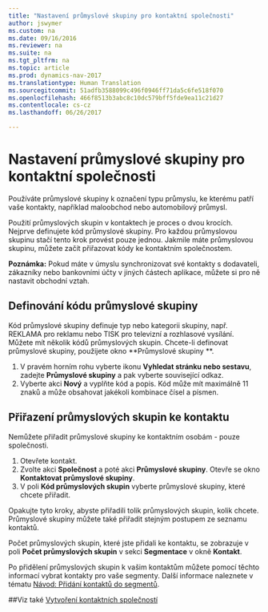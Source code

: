 ```yaml
---
title: "Nastavení průmyslové skupiny pro kontaktní společnosti"
author: jswymer
ms.custom: na
ms.date: 09/16/2016
ms.reviewer: na
ms.suite: na
ms.tgt_pltfrm: na
ms.topic: article
ms.prod: dynamics-nav-2017
ms.translationtype: Human Translation
ms.sourcegitcommit: 51adfb3588099c496f0946ff71da5c6fe518f070
ms.openlocfilehash: 466f8513b3abc8c10dc579bff5fde9ea11c21d27
ms.contentlocale: cs-cz
ms.lasthandoff: 06/26/2017

---
```

# <a name="set-up-industry-groups-for-contact-companies"></a>Nastavení průmyslové skupiny pro kontaktní společnosti
Používáte průmyslové skupiny k označení typu průmyslu, ke kterému patří vaše kontakty, například maloobchod nebo automobilový průmysl.

Použití průmyslových skupin v kontaktech je proces o dvou krocích. Nejprve definujete kód průmyslové skupiny. Pro každou průmyslovou skupinu stačí tento krok provést pouze jednou. Jakmile máte průmyslovou skupinu, můžete začít přiřazovat kódy ke kontaktním společnostem.

**Poznámka:** Pokud máte v úmyslu synchronizovat své kontakty s dodavateli, zákazníky nebo bankovními účty v jiných částech aplikace, můžete si pro ně nastavit obchodní vztah.

## <a name="define-an-industry-group-code"></a>Definování kódu průmyslové skupiny
Kód průmyslové skupiny definuje typ nebo kategorii skupiny, např. REKLAMA pro reklamu nebo TISK pro televizní a rozhlasové vysílání. Můžete mít několik kódů průmyslových skupin. Chcete-li definovat průmyslové skupiny, použijete okno **Průmyslové skupiny **.

1. V pravém horním rohu vyberte ikonu **Vyhledat stránku nebo sestavu**, zadejte **Průmyslové skupiny** a pak vyberte související odkaz.
2. Vyberte akci **Nový** a vyplňte kód a popis. Kód může mít maximálně 11 znaků a může obsahovat jakékoli kombinace čísel a písmen.

## <a name="assign-industry-groups-to-a-contact"></a>Přiřazení průmyslových skupin ke kontaktu
Nemůžete přiřadit průmyslové skupiny ke kontaktním osobám - pouze společnosti.

1. Otevřete kontakt.
2. Zvolte akci **Společnost** a poté akci **Průmyslové skupiny**. Otevře se okno **Kontaktovat průmyslové skupiny**.
3. V poli **Kód průmyslových skupin** vyberte průmyslové skupiny, které chcete přiřadit.

Opakujte tyto kroky, abyste přiřadili tolik průmyslových skupin, kolik chcete. Průmyslové skupiny můžete také přiřadit stejným postupem ze seznamu kontaktů.

Počet průmyslových skupin, které jste přidali ke kontaktu, se zobrazuje v poli **Počet průmyslových skupin** v sekci **Segmentace** v okně **Kontakt**.

Po přidělení průmyslových skupin k vašim kontaktům můžete pomocí těchto informací vybrat kontakty pro vaše segmenty. Další informace naleznete v tématu [Návod: Přidání kontaktů do segmentů](marketing-add-contact-segment.md).

##<a name="see-also"></a>Viz také
[Vytvoření kontaktních společností](marketing-create-contact-companies.md)

